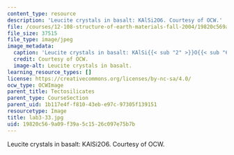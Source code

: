 ```yaml
---
content_type: resource
description: 'Leucite crystals in basalt: KAlSi2O6. Courtesy of OCW.'
file: /courses/12-108-structure-of-earth-materials-fall-2004/19820c569a09f39a5c1526c097e75b7b_lab3-33.jpg
file_size: 37515
file_type: image/jpeg
image_metadata:
  caption: 'Leucite crystals in basalt: KAlSi{{< sub "2" >}}O{{< sub "6" >}}.'
  credit: Courtesy of OCW.
  image-alt: Leucite crystals in basalt.
learning_resource_types: []
license: https://creativecommons.org/licenses/by-nc-sa/4.0/
ocw_type: OCWImage
parent_title: Tectosilicates
parent_type: CourseSection
parent_uid: 1b117e4f-f810-43eb-e97c-97305f139151
resourcetype: Image
title: lab3-33.jpg
uid: 19820c56-9a09-f39a-5c15-26c097e75b7b
---
```

Leucite crystals in basalt: KAlSi2O6. Courtesy of OCW.